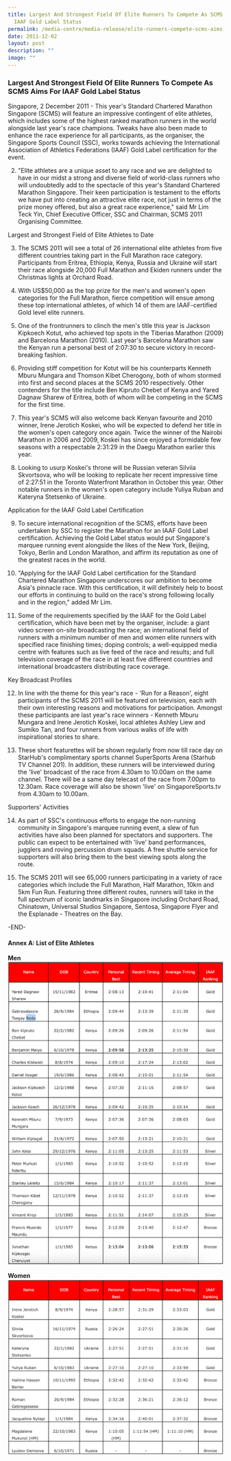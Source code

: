 ```yaml
---
title: Largest And Strongest Field Of Elite Runners To Compete As SCMS Aims For
  IAAF Gold Label Status
permalink: /media-centre/media-release/elite-runners-compete-scms-aims-for-iaaf-gold-label/
date: 2011-12-02
layout: post
description: ""
image: ""
---
```

### **Largest And Strongest Field Of Elite Runners To Compete As SCMS Aims For IAAF Gold Label Status**

Singapore, 2 December 2011 - This year's Standard Chartered Marathon Singapore (SCMS) will feature an impressive contingent of elite athletes, which includes some of the highest ranked marathon runners in the world alongside last year's race champions. Tweaks have also been made to enhance the race experience for all participants, as the organiser, the Singapore Sports Council (SSC), works towards achieving the International Association of Athletics Federations (IAAF) Gold Label certification for the event.

2. "Elite athletes are a unique asset to any race and we are delighted to have in our midst a strong and diverse field of world-class runners who will undoubtedly add to the spectacle of this year's Standard Chartered Marathon Singapore. Their keen participation is testament to the efforts we have put into creating an attractive elite race, not just in terms of the prize money offered, but also a great race experience," said Mr Lim Teck Yin, Chief Executive Officer, SSC and Chairman, SCMS 2011 Organising Committee.

Largest and Strongest Field of Elite Athletes to Date

3. The SCMS 2011 will see a total of 26 international elite athletes from five different countries taking part in the Full Marathon race category. Participants from Eritrea, Ethiopia, Kenya, Russia and Ukraine will start their race alongside 20,000 Full Marathon and Ekiden runners under the Christmas lights at Orchard Road.

4. With US$50,000 as the top prize for the men's and women's open categories for the Full Marathon, fierce competition will ensue among these top international athletes, of which 14 of them are IAAF-certified Gold level elite runners.

5. One of the frontrunners to clinch the men's title this year is Jackson Kipkoech Kotut, who achieved top spots in the Tiberias Marathon (2009) and Barcelona Marathon (2010). Last year's Barcelona Marathon saw the Kenyan run a personal best of 2:07:30 to secure victory in record-breaking fashion.

6. Providing stiff competition for Kotut will be his counterparts Kenneth Mburu Mungara and Thomson Kibet Cherogony, both of whom stormed into first and second places at the SCMS 2010 respectively. Other contenders for the title include Ben Kipruto Chebet of Kenya and Yared Dagnaw Sharew of Eritrea, both of whom will be competing in the SCMS for the first time.

7. This year's SCMS will also welcome back Kenyan favourite and 2010 winner, Irene Jerotich Koskei, who will be expected to defend her title in the women's open category once again. Twice the winner of the Nairobi Marathon in 2006 and 2009, Koskei has since enjoyed a formidable few seasons with a respectable 2:31:29 in the Daegu Marathon earlier this year.

8. Looking to usurp Koskei's throne will be Russian veteran Silviia Skvortsova, who will be looking to replicate her recent impressive time of 2:27:51 in the Toronto Waterfront Marathon in October this year. Other notable runners in the women's open category include Yuliya Ruban and Kateryna Stetsenko of Ukraine.

Application for the IAAF Gold Label Certification

9. To secure international recognition of the SCMS, efforts have been undertaken by SSC to register the Marathon for an IAAF Gold Label certification. Achieving the Gold Label status would put Singapore's marquee running event alongside the likes of the New York, Beijing, Tokyo, Berlin and London Marathon, and affirm its reputation as one of the greatest races in the world.

10. "Applying for the IAAF Gold Label certification for the Standard Chartered Marathon Singapore underscores our ambition to become Asia's pinnacle race. With this certification, it will definitely help to boost our efforts in continuing to build on the race's strong following locally and in the region," added Mr Lim.

11. Some of the requirements specified by the IAAF for the Gold Label certification, which have been met by the organiser, include: a giant video screen on-site broadcasting the race; an international field of runners with a minimum number of men and women elite runners with specified race finishing times; doping controls; a well-equipped media centre with features such as live feed of the race and results; and full television coverage of the race in at least five different countries and international broadcasters distributing race coverage.

Key Broadcast Profiles

12. In line with the theme for this year's race - 'Run for a Reason', eight participants of the SCMS 2011 will be featured on television, each with their own interesting reasons and motivations for participation. Amongst these participants are last year's race winners - Kenneth Mburu Mungara and Irene Jerotich Koskei, local athletes Ashley Liew and Sumiko Tan, and four runners from various walks of life with inspirational stories to share.

13. These short featurettes will be shown regularly from now till race day on StarHub's complimentary sports channel SuperSports Arena (Starhub TV Channel 201). In addition, these runners will be interviewed during the 'live' broadcast of the race from 4.30am to 10.00am on the same channel. There will be a same day telecast of the race from 7.00pm to 12.30am. Race coverage will also be shown 'live' on SingaporeSports.tv from 4.30am to 10.00am.

Supporters' Activities

14.  As part of SSC's continuous efforts to engage the non-running community in Singapore's marquee running event, a slew of fun activities have also been planned for spectators and supporters. The public can expect to be entertained with 'live' band performances, jugglers and roving percussion drum squads. A free shuttle service for supporters will also bring them to the best viewing spots along the route.

15. The SCMS 2011 will see 65,000 runners participating in a variety of race categories which include the Full Marathon, Half Marathon, 10km and 5km Fun Run. Featuring three different routes, runners will take in the full spectrum of iconic landmarks in Singapore including Orchard Road, Chinatown, Universal Studios Singapore, Sentosa, Singapore Flyer and the Esplanade - Theatres on the Bay.

-END-

#### **Annex A: List of Elite Athletes**

**Men**
![men](/images/Media%20Centre/Media%20Release/2011/Dec/men.png)

**Women**
![women](/images/Media%20Centre/Media%20Release/2011/Dec/women.png)